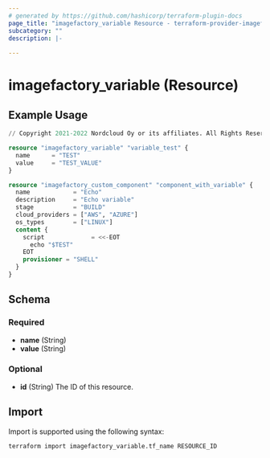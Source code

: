 ```yaml
---
# generated by https://github.com/hashicorp/terraform-plugin-docs
page_title: "imagefactory_variable Resource - terraform-provider-imagefactory"
subcategory: ""
description: |-
  
---
```


# imagefactory_variable (Resource)



## Example Usage

```terraform
// Copyright 2021-2022 Nordcloud Oy or its affiliates. All Rights Reserved.

resource "imagefactory_variable" "variable_test" {
  name      = "TEST"
  value     = "TEST_VALUE"
}

resource "imagefactory_custom_component" "component_with_variable" {
  name            = "Echo"
  description     = "Echo variable"
  stage           = "BUILD"
  cloud_providers = ["AWS", "AZURE"]
  os_types        = ["LINUX"]
  content {
    script             = <<-EOT
      echo "$TEST"
    EOT
    provisioner = "SHELL"
  }
}
```

<!-- schema generated by tfplugindocs -->
## Schema

### Required

- **name** (String)
- **value** (String)

### Optional

- **id** (String) The ID of this resource.

## Import

Import is supported using the following syntax:

```shell
terraform import imagefactory_variable.tf_name RESOURCE_ID
```
